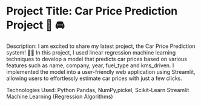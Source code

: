 # Project Title: Car Price Prediction Project 🚗 🚘 
Description:
I am excited to share my latest project, the Car Price Prediction system! 🚗💸
In this project, I used linear regression machine learning techniques to develop a model that predicts car prices based on various features such as name, company, year, fuel_type and kms_driven. I implemented the model into a user-friendly web application using Streamlit, allowing users to effortlessly estimate car prices with just a few clicks.

Technologies Used:
Python
Pandas, NumPy,pickel, Scikit-Learn
Streamlit
Machine Learning (Regression Algorithms)
